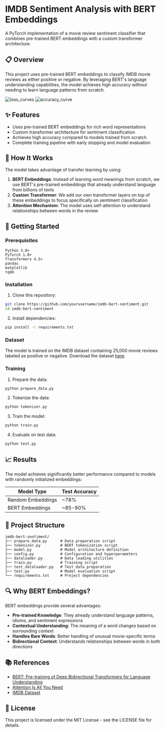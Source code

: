 # IMDB Sentiment Analysis with BERT Embeddings

A PyTorch implementation of a movie review sentiment classifier that combines pre-trained BERT embeddings with a custom transformer architecture.

## 📋 Overview

This project uses pre-trained BERT embeddings to classify IMDB movie reviews as either positive or negative. By leveraging BERT's language understanding capabilities, the model achieves high accuracy without needing to learn language patterns from scratch.

![loss_curves](https://github.com/user-attachments/assets/dad13f30-4c0a-4ce3-bedd-6c58d36258bc)
![accuracy_curve](https://github.com/user-attachments/assets/52022e2e-35d2-4308-bf68-4cb4feccc82f)

## ✨ Features

- Uses pre-trained BERT embeddings for rich word representations
- Custom transformer architecture for sentiment classification
- Achieves high accuracy compared to models trained from scratch
- Complete training pipeline with early stopping and model evaluation

## 🧠 How It Works

The model takes advantage of transfer learning by using:

1. **BERT Embeddings**: Instead of learning word meanings from scratch, we use BERT's pre-trained embeddings that already understand language from billions of texts
2. **Custom Transformer**: We add our own transformer layers on top of these embeddings to focus specifically on sentiment classification
3. **Attention Mechanism**: The model uses self-attention to understand relationships between words in the review

## 🚀 Getting Started

### Prerequisites

```
Python 3.8+
PyTorch 1.8+
Transformers 4.5+
pandas
matplotlib
tqdm
```

### Installation

1. Clone this repository:
```bash
git clone https://github.com/yourusername/imdb-bert-sentiment.git
cd imdb-bert-sentiment
```

2. Install dependencies:
```bash
pip install -r requirements.txt
```

### Dataset

The model is trained on the IMDB dataset containing 25,000 movie reviews labeled as positive or negative. Download the dataset [here](https://ai.stanford.edu/~amaas/data/sentiment/).

### Training

1. Prepare the data:
```bash
python prepare_data.py
```

2. Tokenize the data:
```bash
python tokenizer.py
```

3. Train the model:
```bash
python train.py
```

4. Evaluate on test data:
```bash
python test.py
```

## 📈 Results

The model achieves significantly better performance compared to models with randomly initialized embeddings:

| Model Type | Test Accuracy |
|------------|---------------|
| Random Embeddings | ~78% |
| BERT Embeddings | ~85-90% |

## 📁 Project Structure

```
imdb-bert-sentiment/
├── prepare_data.py      # Data preparation script
├── tokenizer.py         # BERT tokenization script
├── model.py             # Model architecture definition
├── config.py            # Configuration and hyperparameters
├── dataloader.py        # Data loading utilities
├── train.py             # Training script
├── test_dataloader.py   # Test data preparation
├── test.py              # Model evaluation script
└── requirements.txt     # Project dependencies
```

## 🔍 Why BERT Embeddings?

BERT embeddings provide several advantages:

- **Pre-trained Knowledge**: They already understand language patterns, idioms, and sentiment expressions
- **Contextual Understanding**: The meaning of a word changes based on surrounding context
- **Handles Rare Words**: Better handling of unusual movie-specific terms
- **Bidirectional Context**: Understands relationships between words in both directions

## 📚 References

- [BERT: Pre-training of Deep Bidirectional Transformers for Language Understanding](https://arxiv.org/abs/1810.04805)
- [Attention Is All You Need](https://arxiv.org/abs/1706.03762)
- [IMDB Dataset](https://ai.stanford.edu/~amaas/data/sentiment/)

## 📄 License

This project is licensed under the MIT License - see the LICENSE file for details.

